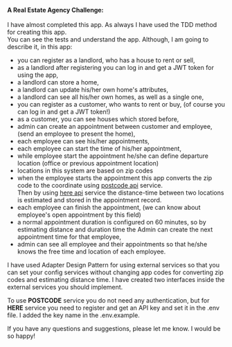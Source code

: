 **A Real Estate Agency Challenge:** <br/><br/>
I have almost completed this app. As always I have used the TDD method for creating this app.<br/> You can see the tests and understand the app. Although, I am going to describe it, in this app:<br/>
- you can register as a landlord, who has a house to rent or sell,
- as a landlord after registering you can log in and get a JWT token for using the app,
- a landlord can store a home,
- a landlord can update his/her own home's attributes,
- a landlord can see all his/her own homes, as well as a single one,
- you can register as a customer, who wants to rent or buy, (of course you can log in and get a JWT token!)
- as a customer, you can see houses which stored before,
- admin can create an appointment between customer and employee, (send an employee to present the home),
- each employee can see his/her appointments,
- each employee can start the time of his/her appointment,
- while employee start the appointment he/she can define departure location (office or previous appointment location)
- locations in this system are based on zip codes
- when the employee starts the appointment this app converts the zip code to the coordinate using [postcode api](https://postcodes.io/) service. <br/>
    Then by using [here api](https://www.here.com/) service the distance-time between two locations is estimated and stored in the appointment record.
- each employee can finish the appointment, (we can know about employee's open appointment by this field)
- a normal appointment duration is configured on 60 minutes, so by estimating distance and duration time the Admin can create the next appointment time for that employee,
- admin can see all employee and their appointments so that he/she knows the free time and location of each employee.

I have used Adapter Design Pattern for using external services so that you can set your config services without changing app codes for converting zip codes and estimating distance time. I have created two interfaces inside the external services you should implement.

To use **POSTCODE** service you do not need any authentication, but for **HERE** service you need to register and get an API key and set it in the .env file. I added the key name in the .env.example.

If you have any questions and suggestions, please let me know. I would be so happy! 


